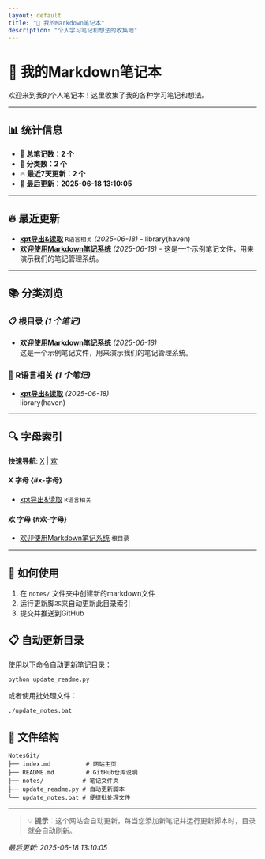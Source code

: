 ```yaml
---
layout: default
title: "📝 我的Markdown笔记本"
description: "个人学习笔记和想法的收集地"
---
```


# 📝 我的Markdown笔记本

欢迎来到我的个人笔记本！这里收集了我的各种学习笔记和想法。

---

<!-- 笔记索引开始 -->
## 📊 统计信息

- 📝 **总笔记数：2 个**
- 📁 **分类数：2 个**
- 🔥 **最近7天更新：2 个**
- 📅 **最后更新：2025-06-18 13:10:05**

---

## 🔥 最近更新

- [**xpt导出&读取**](notes/R语言相关/xpt导出&读取.md) `R语言相关` *(2025-06-18)* - library(haven)
- [**欢迎使用Markdown笔记系统**](notes/示例笔记.md)  *(2025-06-18)* - 这是一个示例笔记文件，用来演示我们的笔记管理系统。

---

## 📚 分类浏览

### 📋 根目录 *(1 个笔记)*

- [**欢迎使用Markdown笔记系统**](notes/示例笔记.md) *(2025-06-18)*  
  这是一个示例笔记文件，用来演示我们的笔记管理系统。

### 📁 R语言相关 *(1 个笔记)*

- [**xpt导出&读取**](notes/R语言相关/xpt导出&读取.md) *(2025-06-18)*  
  library(haven)

---

## 🔍 字母索引

**快速导航**: [X](#x-字母) | [欢](#欢-字母)

#### X 字母 {#x-字母}
- [xpt导出&读取](notes/R语言相关/xpt导出&读取.md) `R语言相关`

#### 欢 字母 {#欢-字母}
- [欢迎使用Markdown笔记系统](notes/示例笔记.md) `根目录`
<!-- 笔记索引结束 -->

---

## 🚀 如何使用

1. 在 `notes/` 文件夹中创建新的markdown文件
2. 运行更新脚本来自动更新此目录索引  
3. 提交并推送到GitHub

## 📋 自动更新目录

使用以下命令自动更新笔记目录：

```bash
python update_readme.py
```

或者使用批处理文件：

```bash
./update_notes.bat
```

## 📁 文件结构

```
NotesGit/
├── index.md          # 网站主页
├── README.md         # GitHub仓库说明  
├── notes/           # 笔记文件夹
├── update_readme.py # 自动更新脚本
└── update_notes.bat # 便捷批处理文件
```

---

> 💡 **提示**：这个网站会自动更新，每当您添加新笔记并运行更新脚本时，目录就会自动刷新。

*最后更新: 2025-06-18 13:10:05* 